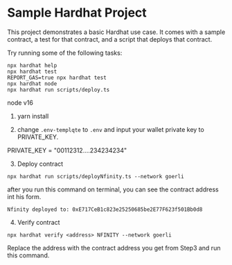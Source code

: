 # Sample Hardhat Project

This project demonstrates a basic Hardhat use case. It comes with a sample contract, a test for that contract, and a script that deploys that contract.

Try running some of the following tasks:

```shell
npx hardhat help
npx hardhat test
REPORT_GAS=true npx hardhat test
npx hardhat node
npx hardhat run scripts/deploy.ts
```

node v16

1. yarn install

2. change `.env-templqte` to `.env` and input your wallet private key to PRIVATE_KEY.

PRIVATE_KEY = "00112312....234234234"

3. Deploy contract

```
npx hardhat run scripts/deployNfinity.ts --network goerli
```

after you run this command on terminal, you can see the contract address int his form.

```shell
Nfinity deployed to: 0xE717CeB1c823e25250685be2E77F623f501Bb0d8
```

4. Verify contract

```
npx hardhat verify <address> NFINITY --network goerli
```

Replace the address with the contract address you get from Step3 and run this command.